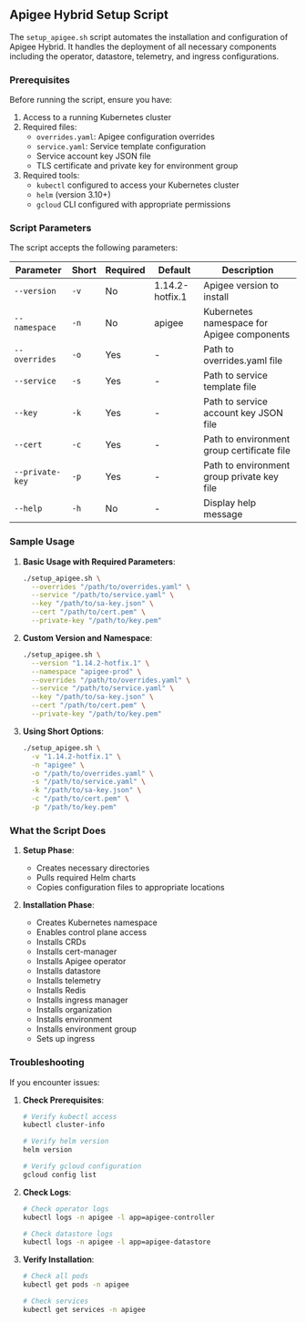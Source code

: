 
## Apigee Hybrid Setup Script

The `setup_apigee.sh` script automates the installation and configuration of Apigee Hybrid. It handles the deployment of all necessary components including the operator, datastore, telemetry, and ingress configurations.

### Prerequisites

Before running the script, ensure you have:

1. Access to a running Kubernetes cluster
2. Required files:
   - `overrides.yaml`: Apigee configuration overrides
   - `service.yaml`: Service template configuration
   - Service account key JSON file
   - TLS certificate and private key for environment group
3. Required tools:
   - `kubectl` configured to access your Kubernetes cluster
   - `helm` (version 3.10+)
   - `gcloud` CLI configured with appropriate permissions

### Script Parameters

The script accepts the following parameters:

| Parameter | Short | Required | Default | Description |
|-----------|-------|----------|---------|-------------|
| `--version` | `-v` | No | 1.14.2-hotfix.1 | Apigee version to install |
| `--namespace` | `-n` | No | apigee | Kubernetes namespace for Apigee components |
| `--overrides` | `-o` | Yes | - | Path to overrides.yaml file |
| `--service` | `-s` | Yes | - | Path to service template file |
| `--key` | `-k` | Yes | - | Path to service account key JSON file |
| `--cert` | `-c` | Yes | - | Path to environment group certificate file |
| `--private-key` | `-p` | Yes | - | Path to environment group private key file |
| `--help` | `-h` | No | - | Display help message |

### Sample Usage

1. **Basic Usage with Required Parameters**:
   ```bash
   ./setup_apigee.sh \
     --overrides "/path/to/overrides.yaml" \
     --service "/path/to/service.yaml" \
     --key "/path/to/sa-key.json" \
     --cert "/path/to/cert.pem" \
     --private-key "/path/to/key.pem"
   ```

2. **Custom Version and Namespace**:
   ```bash
   ./setup_apigee.sh \
     --version "1.14.2-hotfix.1" \
     --namespace "apigee-prod" \
     --overrides "/path/to/overrides.yaml" \
     --service "/path/to/service.yaml" \
     --key "/path/to/sa-key.json" \
     --cert "/path/to/cert.pem" \
     --private-key "/path/to/key.pem"
   ```

3. **Using Short Options**:
   ```bash
   ./setup_apigee.sh \
     -v "1.14.2-hotfix.1" \
     -n "apigee" \
     -o "/path/to/overrides.yaml" \
     -s "/path/to/service.yaml" \
     -k "/path/to/sa-key.json" \
     -c "/path/to/cert.pem" \
     -p "/path/to/key.pem"
   ```

### What the Script Does

1. **Setup Phase**:
   - Creates necessary directories
   - Pulls required Helm charts
   - Copies configuration files to appropriate locations

2. **Installation Phase**:
   - Creates Kubernetes namespace
   - Enables control plane access
   - Installs CRDs
   - Installs cert-manager
   - Installs Apigee operator
   - Installs datastore
   - Installs telemetry
   - Installs Redis
   - Installs ingress manager
   - Installs organization
   - Installs environment
   - Installs environment group
   - Sets up ingress

### Troubleshooting

If you encounter issues:

1. **Check Prerequisites**:
   ```bash
   # Verify kubectl access
   kubectl cluster-info
   
   # Verify helm version
   helm version
   
   # Verify gcloud configuration
   gcloud config list
   ```

2. **Check Logs**:
   ```bash
   # Check operator logs
   kubectl logs -n apigee -l app=apigee-controller
   
   # Check datastore logs
   kubectl logs -n apigee -l app=apigee-datastore
   ```

3. **Verify Installation**:
   ```bash
   # Check all pods
   kubectl get pods -n apigee
   
   # Check services
   kubectl get services -n apigee
   ```
